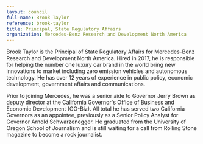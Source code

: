 ```yaml
---
layout: council
full-name: Brook Taylor
reference: brook-taylor
title: Principal, State Regulatory Affairs 
organization: Mercedes-Benz Research and Development North America
---
```


<p>Brook Taylor is the Principal of State Regulatory Affairs for Mercedes-Benz Research and Development North America. Hired in 2017, he is responsible for helping the number one luxury car brand in the world bring new innovations to market including zero emission vehicles and autonomous technology. He has over 12 years of experience in public policy, economic development, government affairs and communications.</p>
<p>Prior to joining Mercedes, he was a senior aide to Governor Jerry Brown as deputy director at the California Governor's Office of Business and Economic Development (GO-Biz).  All total he has served two California Governors as an appointee, previously as a Senior Policy Analyst for Governor Arnold Schwarzenegger. He graduated from the University of Oregon School of Journalism and is still waiting for a call from Rolling Stone magazine to become a rock journalist.</p>
